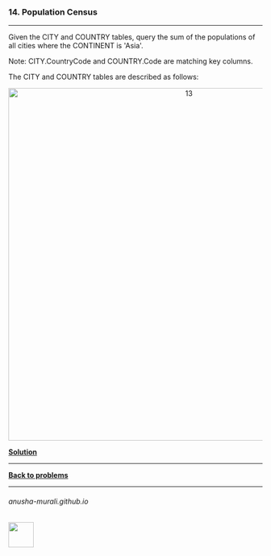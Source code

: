 ### 14. Population Census

---
Given the CITY and COUNTRY tables, query the sum of the populations of all cities where the CONTINENT is 'Asia'.

Note: CITY.CountryCode and COUNTRY.Code are matching key columns.

The CITY and COUNTRY tables are described as follows:

<p align="center">
<img width="700" alt="13" src="https://github.com/user-attachments/assets/fbb4318d-1fd8-42a4-971e-04b716c7ff1d" />
</p>


**[Solution](./s14.md)**

---

**[Back to problems](./problems.md)**

* * *
###### anusha-murali.github.io

<img src="https://github.com/anusha-murali/anusha-murali.github.io/assets/111596338/639243aa-2857-4595-a65a-7852762bb002" width="50" height="50"/>
